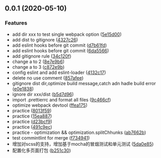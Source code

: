 <a name="0.0.1"></a>
## 0.0.1 (2020-05-10)


### Features

* add dir xxx to test single webpack option ([5e15d00](https://github.com/xhavit-practice/webpack4/commit/5e15d00))
* add dist to gitignore ([4327c26](https://github.com/xhavit-practice/webpack4/commit/4327c26))
* add eslint hooks before git commit ([d7b61fd](https://github.com/xhavit-practice/webpack4/commit/d7b61fd))
* add eslint hooks before git commit ([6da5566](https://github.com/xhavit-practice/webpack4/commit/6da5566))
* add gitignore rule ([34c120f](https://github.com/xhavit-practice/webpack4/commit/34c120f))
* change a to 2 ([8e7e9b6](https://github.com/xhavit-practice/webpack4/commit/8e7e9b6))
* change a to 3 ([c872e9b](https://github.com/xhavit-practice/webpack4/commit/c872e9b))
* config eslint and add eslint-loader ([4132c17](https://github.com/xhavit-practice/webpack4/commit/4132c17))
* delete no use comment ([857afee](https://github.com/xhavit-practice/webpack4/commit/857afee))
* gitignore dist dir,optimize build message,catch adn hadle build error ([e0e1838](https://github.com/xhavit-practice/webpack4/commit/e0e1838))
* ignore dir xxx/dist ([b5d7d96](https://github.com/xhavit-practice/webpack4/commit/b5d7d96))
* import .prettierrc and format all files ([9c466cf](https://github.com/xhavit-practice/webpack4/commit/9c466cf))
* optimize webpack devtool ([ffea175](https://github.com/xhavit-practice/webpack4/commit/ffea175))
* practice ([8013f59](https://github.com/xhavit-practice/webpack4/commit/8013f59))
* practice ([15ea887](https://github.com/xhavit-practice/webpack4/commit/15ea887))
* practice ([d23bcf9](https://github.com/xhavit-practice/webpack4/commit/d23bcf9))
* practice ([491c9ec](https://github.com/xhavit-practice/webpack4/commit/491c9ec))
* practice - optimization && optimization.splitChhunks ([ab7662b](https://github.com/xhavit-practice/webpack4/commit/ab7662b))
* test commintlint for merge ([f734941](https://github.com/xhavit-practice/webpack4/commit/f734941))
* 增加对scss的支持，增加基于mocha的冒烟测试和单元测试 ([5da0e85](https://github.com/xhavit-practice/webpack4/commit/5da0e85))
* 配置化多页面打包 ([b251c30](https://github.com/xhavit-practice/webpack4/commit/b251c30))



